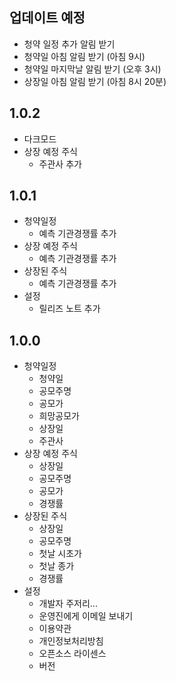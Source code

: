 
## 업데이트 예정
 - 청약 일정 추가 알림 받기
 - 청약일 아침 알림 받기 (아침 9시)
 - 청약일 마지막날 알림 받기 (오후 3시)
 - 상장일 아침 알림 받기 (아침 8시 20분)


## 1.0.2
- 다크모드
- 상장 예정 주식
  - 주관사 추가

## 1.0.1

- 청약일정
  - 예측 기관경쟁률 추가
- 상장 예정 주식
  - 예측 기관경쟁률 추가
- 상장된 주식
  - 예측 기관경쟁률 추가
- 설정
  - 릴리즈 노트 추가

## 1.0.0

- 청약일정
  - 청약일
  - 공모주명
  - 공모가
  - 희망공모가
  - 상장일
  - 주관사
- 상장 예정 주식
  - 상장일
  - 공모주명
  - 공모가
  - 경쟁률
- 상장된 주식
  - 상장일
  - 공모주명
  - 첫날 시초가
  - 첫날 종가
  - 경쟁률
- 설정
  - 개발자 주저리...
  - 운영진에게 이메일 보내기
  - 이용약관
  - 개인정보처리방침
  - 오픈소스 라이센스
  - 버전